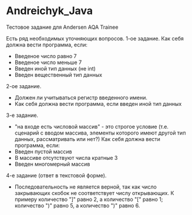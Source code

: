 # Andreichyk_Java
Тестовое задание для Andersen AQA Trainee

Есть ряд необходимых уточняющих вопросов. 
1-ое задание.
Как себя должна вести программа, если:
- Введеное число равно 7
- Введеное число меньше 7
- Введен иной тип данных (не int)
- Введен вещественный тип данных

2-ое задание.
- Должен ли учитываться регистр введенного имени.
- Как себя должна вести программа, если введен иной тип данных
  
3-е задание.
- "на входе есть числовой массив" - это строгое условие (т.е. сценарий с вводом массива, элементы которого имеют другой тип данных, рассматривать или нет?)
Как себя должна вести программа, если:
- Введен пустой массив
- В массиве отсутствуют числа кратные 3
- Введен многомерный массив
  
4-е задание (ответ в текстовой форме).
- Последовательность не является верной, так как число закрывающих скобок не соответствует числу открывающих.
К примеру количество "]" равно 2, а количество "[" равно 1;
количество ")" равно 5, а количество ")" равно 6.

